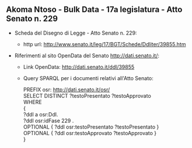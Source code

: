 ## Akoma Ntoso - Bulk Data - 17a legislatura - Atto Senato n. 229 ##

* Scheda del Disegno di Legge - Atto Senato n. 229:
	* http url: http://www.senato.it/leg/17/BGT/Schede/Ddliter/39855.htm

* Riferimenti al sito OpenData del Senato http://dati.senato.it/:
	* Link OpenData: http://dati.senato.it/ddl/39855
	* Query SPARQL per i documenti relativi all'Atto Senato:

        PREFIX osr: <http://dati.senato.it/osr/>  
		SELECT DISTINCT ?testoPresentato ?testoApprovato  
		WHERE  
		{  
		    ?ddl a osr:Ddl.  
		    ?ddl osr:idFase 229 .  
		    OPTIONAL { ?ddl osr:testoPresentato ?testoPresentato }  
		    OPTIONAL { ?ddl osr:testoApprovato ?testoApprovato }  
		}
		